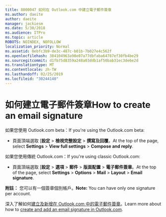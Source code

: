 ```yaml
---
title: 8000047 如何在 Outlook.com 中建立電子郵件簽章
ms.author: daeite
author: daeite
manager: jackiesm
ms.date: 5/30/2018
ms.audience: ITPro
ms.topic: article
ROBOTS: NOINDEX, NOFOLLOW
localization_priority: Normal
ms.assetid: 0ebfc3b9-de3c-487c-b01b-7b027e4c562f
ms.openlocfilehash: 384104963a98e07a77dbfaba64787ef30fb4be29
ms.sourcegitcommit: d1fb75d8359a248a03ddb1af50bab31ec3de6e2d
ms.translationtype: MT
ms.contentlocale: zh-TW
ms.lasthandoff: 02/25/2019
ms.locfileid: "30244140"
---
```

# <a name="how-to-create-an-email-signature"></a><span data-ttu-id="0232d-102">如何建立電子郵件簽章</span><span class="sxs-lookup"><span data-stu-id="0232d-102">How to create an email signature</span></span>

<span data-ttu-id="0232d-103">如果您使用 Outlook.com beta：</span><span class="sxs-lookup"><span data-stu-id="0232d-103">If you're using the Outlook.com beta:</span></span>
  
- <span data-ttu-id="0232d-104">頁面頂端選取 [**設定** \> **檢視完整設定** \> **撰寫及回覆**。</span><span class="sxs-lookup"><span data-stu-id="0232d-104">At the top of the page, select **Settings** \> **View full settings** \> **Compose and reply**.</span></span> 
    
<span data-ttu-id="0232d-105">如果您使用傳統 Outlook.com：</span><span class="sxs-lookup"><span data-stu-id="0232d-105">If you're using classic Outlook.com:</span></span>
  
- <span data-ttu-id="0232d-106">頁面頂端選取 [**設定** \> **選項** \> **郵件** \> **版面配置** \> **電子郵件簽章**。</span><span class="sxs-lookup"><span data-stu-id="0232d-106">At the top of the page, select **Settings** \> **Options** \> **Mail** \> **Layout** \> **Email signature**.</span></span> 
    
 <span data-ttu-id="0232d-107">**附註：** 您可以有一個簽章個別帳戶。</span><span class="sxs-lookup"><span data-stu-id="0232d-107">**Note:** You can have only one signature per account.</span></span> 
  
<span data-ttu-id="0232d-108">深入了解如何[建立及新增在 Outlook.com 中的電子郵件簽章](https://go.microsoft.com/fwlink/p/?linkid=2001404&amp;clcid=0x409)。</span><span class="sxs-lookup"><span data-stu-id="0232d-108">Learn more about how to [create and add an email signature in Outlook.com](https://go.microsoft.com/fwlink/p/?linkid=2001404&amp;clcid=0x409).</span></span>
  

